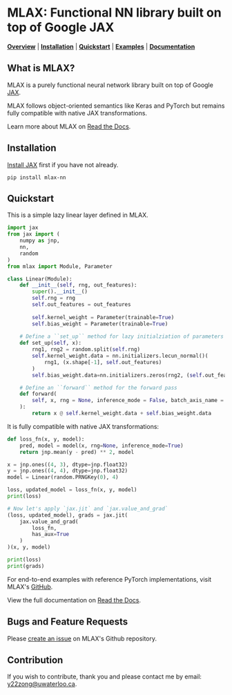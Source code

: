 # MLAX: Functional NN library built on top of Google JAX

[**Overview**](#overview)
| [**Installation**](#installation)
| [**Quickstart**](#quickstart)
| [**Examples**](https://github.com/zongyf02/mlax/tree/main/examples)
| [**Documentation**](https://mlax.readthedocs.io/en/latest/)

## What is MLAX?<a id="overview"></a>
MLAX is a purely functional neural network library built on top of Google [JAX](https://github.com/google/jax).

MLAX follows object-oriented semantics like Keras and PyTorch but remains fully
compatible with native JAX transformations.

Learn more about MLAX on [Read the Docs](https://mlax.readthedocs.io/en/latest/overview.html).

## Installation<a id="installation"></a>
[Install JAX](https://github.com/google/jax#installation) first if you have not
already.

```pip install mlax-nn```

## Quickstart<a id="quickstart"></a>
This is a simple lazy linear layer defined in MLAX.

``` Python
import jax
from jax import (
    numpy as jnp,
    nn,
    random
)
from mlax import Module, Parameter

class Linear(Module):
    def __init__(self, rng, out_features):
        super().__init__()
        self.rng = rng
        self.out_features = out_features
        
        self.kernel_weight = Parameter(trainable=True)
        self.bias_weight = Parameter(trainable=True)
    
    # Define a ``set_up`` method for lazy initialziation of parameters
    def set_up(self, x):
        rng1, rng2 = random.split(self.rng)
        self.kernel_weight.data = nn.initializers.lecun_normal()(
            rng1, (x.shape[-1], self.out_features)
        )
        self.bias_weight.data=nn.initializers.zeros(rng2, (self.out_features,))

    # Define an ``forward`` method for the forward pass
    def forward(
        self, x, rng = None, inference_mode = False, batch_axis_name = ()
    ):
        return x @ self.kernel_weight.data + self.bias_weight.data
```

It is fully compatible with native JAX transformations:

``` Python
def loss_fn(x, y, model):
    pred, model = model(x, rng=None, inference_mode=True)
    return jnp.mean(y - pred) ** 2, model

x = jnp.ones((4, 3), dtype=jnp.float32)
y = jnp.ones((4, 4), dtype=jnp.float32)
model = Linear(random.PRNGKey(0), 4)

loss, updated_model = loss_fn(x, y, model)
print(loss)

# Now let's apply `jax.jit` and `jax.value_and_grad`
(loss, updated_model), grads = jax.jit(
    jax.value_and_grad(
        loss_fn,
        has_aux=True
    )
)(x, y, model)

print(loss)
print(grads)
```

For end-to-end examples with reference PyTorch implementations, visit MLAX's
[GitHub](https://github.com/zongyf02/mlax/tree/main/examples).

View the full documentation on [Read the Docs](https://mlax.readthedocs.io/en/latest/).

## Bugs and Feature Requests
Please [create an issue](https://github.com/zongyf02/mlax/issues) on MLAX's
Github repository.

## Contribution
If you wish to contribute, thank you and please contact me by email:
y22zong@uwaterloo.ca.
